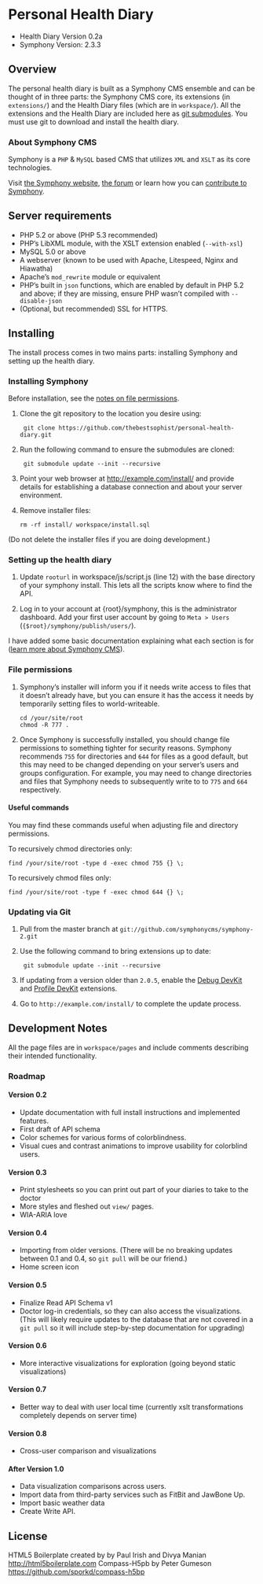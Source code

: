 # Personal Health Diary

- Health Diary Version 0.2a
- Symphony Version: 2.3.3

## Overview

The personal health diary is built as a Symphony CMS ensemble and can be thought of in three parts: the Symphony CMS core, its extensions (in `extensions/`) and the Health Diary files (which are in `workspace/`). All the extensions and the Health Diary are included here as [git submodules](http://git-scm.com/book/en/Git-Tools-Submodules). You must use git to download and install the health diary.

### About Symphony CMS

Symphony is a `PHP` & `MySQL` based CMS that utilizes `XML` and `XSLT` as its core technologies.

Visit [the Symphony website](http://getsymphony.com/), [the forum](http://getsymphony.com/discuss/) or learn how you can [contribute to Symphony](https://github.com/symphonycms/symphony-2/wiki/Contributing-to-Symphony).

## Server requirements

- PHP 5.2 or above (PHP 5.3 recommended)
- PHP’s LibXML module, with the XSLT extension enabled (`--with-xsl`)
- MySQL 5.0 or above
- A webserver (known to be used with Apache, Litespeed, Nginx and Hiawatha)
- Apache’s `mod_rewrite` module or equivalent
- PHP’s built in `json` functions, which are enabled by default in PHP 5.2 and above; if they are missing, ensure PHP wasn’t compiled with `--disable-json`
- (Optional, but recommended) SSL for HTTPS.

## Installing

The install process comes in two mains parts: installing Symphony and setting up the health diary.

### Installing Symphony

Before installation, see the [notes on file permissions](#file-permissions).

1. Clone the git repository to the location you desire using:

		git clone https://github.com/thebestsophist/personal-health-diary.git

1. Run the following command to ensure the submodules are cloned:

		git submodule update --init --recursive

1. Point your web browser at <http://example.com/install/> and provide
details for establishing a database connection and about your server environment.

1. Remove installer files:

	`rm -rf install/ workspace/install.sql`

(Do not delete the installer files if you are doing development.)

### Setting up the health diary

1. Update `rooturl` in workspace/js/script.js (line 12) with the base directory of your symphony install. This lets all the scripts know where to find the API.

1. Log in to your account at {root}/symphony, this is the administrator dashboard. Add your first user account by going to `Meta > Users` (`{$root}/symphony/publish/users/`).

I have added some basic documentation explaining what each section is for ([learn more about Symphony CMS](getsymphony.com/explore)).

### File permissions

1. Symphony’s installer will inform you if it needs write access to files that it doesn’t already have, but you can ensure it has the access it needs by temporarily setting files to world-writeable.

	`cd /your/site/root`  
	`chmod -R 777 .`

1. Once Symphony is successfully installed, you should change file permissions to something tighter for security reasons. Symphony recommends `755` for directories and `644` for files as a good default, but this may need to be changed depending on your server’s users and groups configuration. For example, you may need to change directories and files that Symphony needs to subsequently write to to `775` and `664` respectively.

#### Useful commands

You may find these commands useful when adjusting file and directory permissions.

To recursively chmod directories only:

	find /your/site/root -type d -exec chmod 755 {} \;

To recursively chmod files only:

	find /your/site/root -type f -exec chmod 644 {} \;

### Updating via Git

1. Pull from the master branch at `git://github.com/symphonycms/symphony-2.git`

1. Use the following command to bring extensions up to date:

		git submodule update --init --recursive

1. If updating from a version older than `2.0.5`, enable the [Debug DevKit](http://github.com/symphonycms/debugdevkit/tree/master) and [Profile DevKit](http://github.com/symphonycms/profiledevkit/tree/master) extensions.

1. Go to `http://example.com/install/` to complete the update process.

## Development Notes

All the page files are in `workspace/pages` and include comments describing their intended functionality.

### Roadmap

#### Version 0.2
- Update documentation with full install instructions and implemented features.
- First draft of API schema
- Color schemes for various forms of colorblindness.
- Visual cues and contrast animations to improve usability for colorblind users.

#### Version 0.3
- Print stylesheets so you can print out part of your diaries to take to the doctor
- More styles and fleshed out `view/` pages.
- WIA-ARIA love

#### Version 0.4
- Importing from older versions. (There will be no breaking updates between 0.1 and 0.4, so `git pull` will be our friend.)
- Home screen icon

#### Version 0.5
- Finalize Read API Schema v1
- Doctor log-in credentials, so they can also access the visualizations. (This will likely require updates to the database that are not covered in a `git pull` so it will include step-by-step documentation for upgrading)

#### Version 0.6
- More interactive visualizations for exploration (going beyond static visualizations)

#### Version 0.7
- Better way to deal with user local time (currently xslt transformations completely depends on server time)

#### Version 0.8
- Cross-user comparison and visualizations

#### After Version 1.0
- Data visualization comparisons across users.
- Import data from third-party services such as FitBit and JawBone Up.
- Import basic weather data 
- Create Write API.

## License
HTML5 Boilerplate created by by Paul Irish and Divya Manian http://html5boilerplate.com
Compass-H5pb by Peter Gumeson https://github.com/sporkd/compass-h5bp

